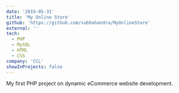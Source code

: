 ```yaml
---
date: '2019-05-31'
title: 'My Online Store'
github: 'https://github.com/subhahandra/MyOnlineStore'
external: ''
tech:
  - PHP
  - MySQL
  - HTML
  - CSS
company: 'CCL'
showInProjects: false
---
```


My first PHP project on dynamic eCommerce website development.

